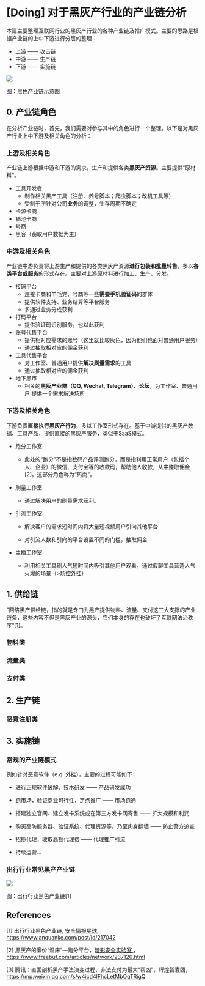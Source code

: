 # [Doing] 对于黑灰产行业的产业链分析

本篇主要整理互联网行业的黑灰产行业的各种产业链及推广模式。主要的思路是根据产业链的上中下游进行分层的整理：

-   上游 —— 攻击链
-   中游 —— 生产链
-   下游 —— 实施链

![](https://image-host-toky.oss-cn-shanghai.aliyuncs.com/20201010203611.png)

图：黑色产业链示意图



## 0. 产业链角色

在分析产业链时，首先，我们需要对参与其中的角色进行一个整理。以下是对黑灰产行业上中下游及相关角色的分析：

### 上游及相关角色

产业链上游根据中游和下游的需求，生产和提供各类**黑灰产资源**。主要提供“原材料”。

- 工具开发者
    - 制作相关黑产工具（注册、养号脚本；爬虫脚本；改机工具等）
    - 受制于所针对公司**业务**的调整，生存周期不确定
- 卡源卡商
- 猫池卡商
- 号商
- 黑客（窃取用户数据为主）

### 中游及相关角色

产业链中游负责将上游生产和提供的各类黑灰产资源**进行包装和批量转售**，多以**各类平台或服务**的形式存在。主要对上游原材料进行加工、生产、分发。

- 接码平台
    - 连接卡商和羊毛党、号商等一些**需要手机验证码**的群体
    - 提供软件支持、业务结算等平台服务
    - 多通过业务分成获利
- 打码平台
    - 提供验证码识别服务，也以此获利
- 账号代售平台
    - 提供相对应需求的账号（这里就比较灰色，因为他们也面对普通用户服务）
    - 通过抽取相对应的佣金获利
- 工具代售平台
    - 对工作室、普通用户提供**解决刷量需求**的工具
    - 通过抽取相对应的佣金获利
- 地下黑市
    - 相关的**黑灰产业群（QQ, Wechat, Telegram）、论坛**，为工作室、普通用户 提供一个需求解决场所

### 下游及相关角色

下游负责**直接执行黑灰产行为**，多以工作室形式存在。基于中游提供的黑灰产数据、工具产品，提供直接的黑灰产服务，类似于SaaS模式。

-   跑分工作室
    -   此处的“跑分”不是指数码产品评测跑分，而是指利用正常用户（包括个人、企业）的微信、支付宝等的收款码，帮助他人收款，从中赚取佣金[2]。这部分角色称为“码商”。

- 刷量工作室
    - 通过解决用户的刷量需求获利。

- 引流工作室
    - 解决客户的需求短时间内将大量短视频用户引向其他平台

    - 对引流人数和引向的平台设置不同的门槛，抽取佣金

- 主播工作室
    -   利用相关工具刷人气短时间内吸引其他用户观看，通过假聊工具营造人气火爆的场景（>[场控外挂](http://127.0.0.1:8000/0x2_%E9%BB%91%E7%81%B0%E4%BA%A7%E7%A0%94%E7%A9%B6/2x5_%E9%BB%91%E7%81%B0%E4%BA%A7%E5%BD%A2%E5%BC%8F/#_1)）



## 1.  供给链

"网络黑产供给链，指的就是专门为黑产提供物料、流量、支付这三大支撑的产业链条，这些内容不但是黑灰产业的源头，它们本身的存在也破坏了互联网法治秩序"[1]。

### 物料类



### 流量类



### 支付类



## 2. 生产链

### 恶意注册类



## 3. 实施链

### 常规的产业链模式

例如针对恶意软件（e.g. 外挂），主要的过程可能如下：

-   进行正规软件破解、技术研发 —— 产品研发成功
-   跑市场，验证商业可行性，定点推广 —— 市场跑通
-   搭建独立官网、建立发卡系统或在第三方发卡网寄售 —— 扩大规模和利润
-   购买高防服务器、验证系统、代理资源等，乃至肉身翻墙 —— 防止警方追查

-   招揽代理，收取高额代理费 —— 代理推广引流
-   持续运营...



### 出行行业常见黑产产业链

![](https://image-host-toky.oss-cn-shanghai.aliyuncs.com/20200928074530.png)

图：出行行业黑色产业链[1]









## References

\[1] 出行行业黑色产业链, [安全情报星球](https://www.anquanke.com/member/153393), https://www.anquanke.com/post/id/217042

\[2] 黑灰产的廉价“温床”—跑分平台，[暗影安全实验室 ](https://www.freebuf.com/author/暗影安全实验室)，https://www.freebuf.com/articles/network/237120.html

\[3] 腾讯：直面剖析黑产手法演变过程，非法支付为最大“帮凶”，辉煌智囊团，https://mp.weixin.qq.com/s/w4icd4IFhcLetMbOqTRigQ